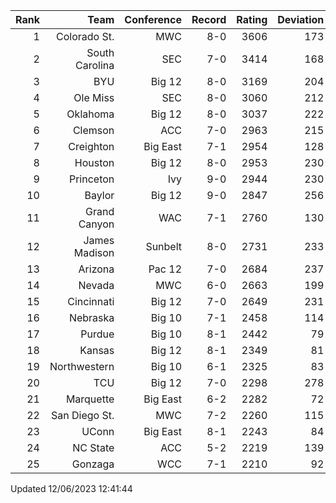 | Rank  | Team                 | Conference           | Record   | Rating | Deviation |
| ---:  | ---:                 | ---:                 | ---:     | ---:   | ---:      |
| 1     | Colorado St.         | MWC                  | 8-0      | 3606   | 173       |
| 2     | South Carolina       | SEC                  | 7-0      | 3414   | 168       |
| 3     | BYU                  | Big 12               | 8-0      | 3169   | 204       |
| 4     | Ole Miss             | SEC                  | 8-0      | 3060   | 212       |
| 5     | Oklahoma             | Big 12               | 8-0      | 3037   | 222       |
| 6     | Clemson              | ACC                  | 7-0      | 2963   | 215       |
| 7     | Creighton            | Big East             | 7-1      | 2954   | 128       |
| 8     | Houston              | Big 12               | 8-0      | 2953   | 230       |
| 9     | Princeton            | Ivy                  | 9-0      | 2944   | 230       |
| 10    | Baylor               | Big 12               | 9-0      | 2847   | 256       |
| 11    | Grand Canyon         | WAC                  | 7-1      | 2760   | 130       |
| 12    | James Madison        | Sunbelt              | 8-0      | 2731   | 233       |
| 13    | Arizona              | Pac 12               | 7-0      | 2684   | 237       |
| 14    | Nevada               | MWC                  | 6-0      | 2663   | 199       |
| 15    | Cincinnati           | Big 12               | 7-0      | 2649   | 231       |
| 16    | Nebraska             | Big 10               | 7-1      | 2458   | 114       |
| 17    | Purdue               | Big 10               | 8-1      | 2442   | 79        |
| 18    | Kansas               | Big 12               | 8-1      | 2349   | 81        |
| 19    | Northwestern         | Big 10               | 6-1      | 2325   | 83        |
| 20    | TCU                  | Big 12               | 7-0      | 2298   | 278       |
| 21    | Marquette            | Big East             | 6-2      | 2282   | 72        |
| 22    | San Diego St.        | MWC                  | 7-2      | 2260   | 115       |
| 23    | UConn                | Big East             | 8-1      | 2243   | 84        |
| 24    | NC State             | ACC                  | 5-2      | 2219   | 139       |
| 25    | Gonzaga              | WCC                  | 7-1      | 2210   | 92        |

Updated 12/06/2023 12:41:44

